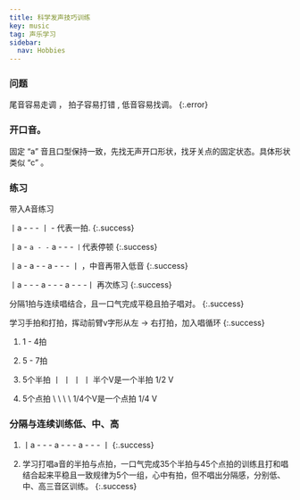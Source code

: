 ```yaml
---
title: 科学发声技巧训练
key: music
tag: 声乐学习
sidebar:
  nav: Hobbies
---
```


### 问题

尾音容易走调 ， 拍子容易打错 , 低音容易找调。
{:.error}

<!--more-->

### 开口音。

固定 “a” 音且口型保持一致，先找无声开口形状，找牙关点的固定状态。具体形状类似 “c” 。

### 练习

带入A音练习

丨a - - - 丨 - 代表一拍.
{:.success}

丨a - ` a - - ` a - - - ` 丨 `代表停顿
{:.success}

丨a - a - - a - - - 丨 ，中音再带入低音
{:.success}

丨a - - - a - - - a - - -丨 再次练习
{:.success}

分隔1拍与连续唱结合，且一口气完成平稳且拍子唱对。
{:.success}

学习手拍和打拍，挥动前臂v字形从左 → 右打拍，加入唱循环
{:.success}

1.  1 - 4拍

2.  5 - 7拍

3.  5个半拍 丨 丨 丨 丨 半个V是一个半拍 1/2 V

4.  5个点拍 \ \ \ \ 1/4个V是一个点拍 1/4 V

### 分隔与连续训练低、中、高

1.  丨a - - - a - - - a - - - 丨
{:.success}

2.  学习打唱a音的半拍与点拍，一口气完成35个半拍与45个点拍的训练且打和唱结合起来平稳且一致规律为5个一组，心中有拍，但不唱出分隔感，分别低、中、高三音区训练。
{:.success}
